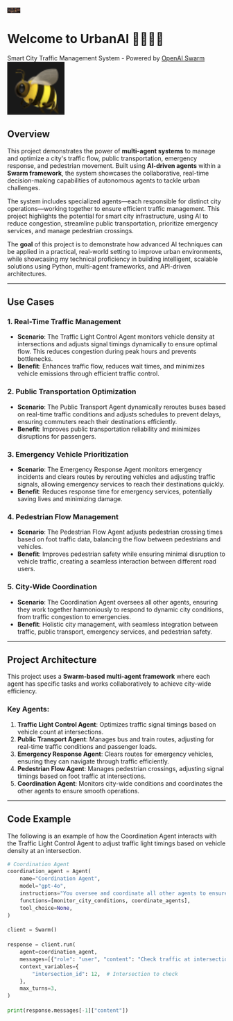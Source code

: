 <img src="assets/intersection.png" alt="Intersection Image" width="30"/>

# Welcome to UrbanAI 👋👮‍♂️🚦

Smart City Traffic Management System - Powered by [OpenAI Swarm](https://github.com/openai/swarm) <img src="assets/bee.png" alt="Bee Image">



## Overview

This project demonstrates the power of **multi-agent systems** to manage and optimize a city's traffic flow, public transportation, emergency response, and pedestrian movement. Built using **AI-driven agents** within a **Swarm framework**, the system showcases the collaborative, real-time decision-making capabilities of autonomous agents to tackle urban challenges.

The system includes specialized agents—each responsible for distinct city operations—working together to ensure efficient traffic management. This project highlights the potential for smart city infrastructure, using AI to reduce congestion, streamline public transportation, prioritize emergency services, and manage pedestrian crossings.

The **goal** of this project is to demonstrate how advanced AI techniques can be applied in a practical, real-world setting to improve urban environments, while showcasing my technical proficiency in building intelligent, scalable solutions using Python, multi-agent frameworks, and API-driven architectures.

---

## Use Cases

### 1. **Real-Time Traffic Management**
   - **Scenario**: The Traffic Light Control Agent monitors vehicle density at intersections and adjusts signal timings dynamically to ensure optimal flow. This reduces congestion during peak hours and prevents bottlenecks.
   - **Benefit**: Enhances traffic flow, reduces wait times, and minimizes vehicle emissions through efficient traffic control.

### 2. **Public Transportation Optimization**
   - **Scenario**: The Public Transport Agent dynamically reroutes buses based on real-time traffic conditions and adjusts schedules to prevent delays, ensuring commuters reach their destinations efficiently.
   - **Benefit**: Improves public transportation reliability and minimizes disruptions for passengers.

### 3. **Emergency Vehicle Prioritization**
   - **Scenario**: The Emergency Response Agent monitors emergency incidents and clears routes by rerouting vehicles and adjusting traffic signals, allowing emergency services to reach their destinations quickly.
   - **Benefit**: Reduces response time for emergency services, potentially saving lives and minimizing damage.

### 4. **Pedestrian Flow Management**
   - **Scenario**: The Pedestrian Flow Agent adjusts pedestrian crossing times based on foot traffic data, balancing the flow between pedestrians and vehicles.
   - **Benefit**: Improves pedestrian safety while ensuring minimal disruption to vehicle traffic, creating a seamless interaction between different road users.

### 5. **City-Wide Coordination**
   - **Scenario**: The Coordination Agent oversees all other agents, ensuring they work together harmoniously to respond to dynamic city conditions, from traffic congestion to emergencies.
   - **Benefit**: Holistic city management, with seamless integration between traffic, public transport, emergency services, and pedestrian safety.

---

## Project Architecture

This project uses a **Swarm-based multi-agent framework** where each agent has specific tasks and works collaboratively to achieve city-wide efficiency.

### Key Agents:
1. **Traffic Light Control Agent**: Optimizes traffic signal timings based on vehicle count at intersections.
2. **Public Transport Agent**: Manages bus and train routes, adjusting for real-time traffic conditions and passenger loads.
3. **Emergency Response Agent**: Clears routes for emergency vehicles, ensuring they can navigate through traffic efficiently.
4. **Pedestrian Flow Agent**: Manages pedestrian crossings, adjusting signal timings based on foot traffic at intersections.
5. **Coordination Agent**: Monitors city-wide conditions and coordinates the other agents to ensure smooth operations.

---

## Code Example

The following is an example of how the Coordination Agent interacts with the Traffic Light Control Agent to adjust traffic light timings based on vehicle density at an intersection.

```python
# Coordination Agent
coordination_agent = Agent(
    name="Coordination Agent",
    model="gpt-4o",
    instructions="You oversee and coordinate all other agents to ensure the city runs smoothly.",
    functions=[monitor_city_conditions, coordinate_agents],
    tool_choice=None,
)

client = Swarm()

response = client.run(
    agent=coordination_agent,
    messages=[{"role": "user", "content": "Check traffic at intersection 12"}],
    context_variables={
        "intersection_id": 12,  # Intersection to check
    },
    max_turns=3,
)

print(response.messages[-1]["content"])
```